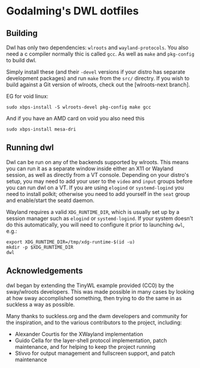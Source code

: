 # Godalming's DWL dotfiles

## Building

Dwl has only two dependencies: `wlroots` and `wayland-protocols`.
You also need a c compiler normally thic is called `gcc`.
As well as `make` and `pkg-config` to build dwl.

Simply install these (and their `-devel` versions if your distro has separate
development packages) and run `make` from the `src/` directry. If you wish to
build against a Git version of wlroots, check out the [wlroots-next branch].

EG for void linux:
```
sudo xbps-install -S wlroots-devel pkg-config make gcc
```
And if you have an AMD card on void you also need this
```
sudo xbps-install mesa-dri
```

## Running dwl

Dwl can be run on any of the backends supported by wlroots. This means you can
run it as a separate window inside either an X11 or Wayland session, as well
as directly from a VT console. Depending on your distro's setup, you may need
to add your user to the `video` and `input` groups before you can run dwl on
a VT. If you are using `elogind` or `systemd-logind` you need to install
polkit; otherwise you need to add yourself in the `seat` group and
enable/start the seatd daemon.

Wayland requires a valid `XDG_RUNTIME_DIR`, which is usually set up by a
session manager such as `elogind` or `systemd-logind`.  If your system doesn't
do this automatically, you will need to configure it prior to launching `dwl`,
e.g.:

```
export XDG_RUNTIME_DIR=/tmp/xdg-runtime-$(id -u)
mkdir -p $XDG_RUNTIME_DIR
dwl
```

## Acknowledgements

dwl began by extending the TinyWL example provided (CC0) by the sway/wlroots
developers. This was made possible in many cases by looking at how sway
accomplished something, then trying to do the same in as suckless a way as
possible.

Many thanks to suckless.org and the dwm developers and community for the
inspiration, and to the various contributors to the project, including:

- Alexander Courtis for the XWayland implementation
- Guido Cella for the layer-shell protocol implementation, patch maintenance,
  and for helping to keep the project running
- Stivvo for output management and fullscreen support, and patch maintenance

[Wayland]: https://wayland.freedesktop.org/
[wlroots]: https://gitlab.freedesktop.org/wlroots/wlroots/

